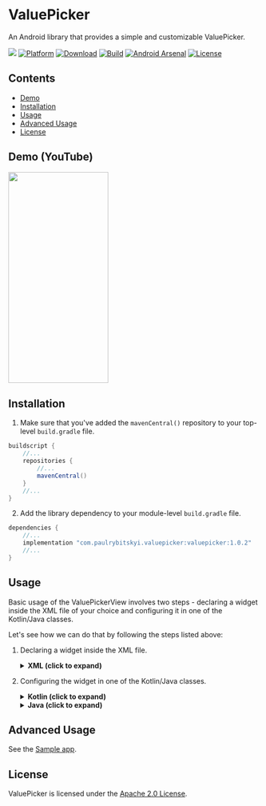 # ValuePicker
An Android library that provides a simple and customizable ValuePicker.

![](https://img.shields.io/badge/API-21%2B-orange.svg?style=flat)
[![Platform](https://img.shields.io/badge/platform-Android-green.svg)](http://developer.android.com/index.html)
[![Download](https://img.shields.io/maven-central/v/com.paulrybitskyi.valuepicker/valuepicker.svg?label=Download)](https://search.maven.org/search?q=com.paulrybitskyi.valuepicker)
[![Build](https://github.com/mars885/value-picker/workflows/Build/badge.svg?branch=master)](https://github.com/mars885/value-picker/actions)
[![Android Arsenal](https://img.shields.io/badge/Android%20Arsenal-ValuePicker-brightgreen.svg?style=flat)](https://android-arsenal.com/details/1/8212)
[![License](https://img.shields.io/badge/License-Apache%202.0-blue.svg)](https://opensource.org/licenses/Apache-2.0)

## Contents

* [Demo](#demo-youtube)
* [Installation](#installation)
* [Usage](#usage)
* [Advanced Usage](#advanced-usage)
* [License](#license)

## Demo (YouTube)

<a href="https://www.youtube.com/watch?v=qzoZh3aYlcY">
<img src="/media/demo_thumbnail.png" width="200" height="422"/>
</a>

## Installation

1. Make sure that you've added the `mavenCentral()` repository to your top-level `build.gradle` file.

````groovy
buildscript {
    //...
    repositories {
        //...
        mavenCentral()
    }
    //...
}
````

2. Add the library dependency to your module-level `build.gradle` file.

````groovy
dependencies {
    //...
    implementation "com.paulrybitskyi.valuepicker:valuepicker:1.0.2"
    //...
}
````

## Usage
Basic usage of the ValuePickerView involves two steps - declaring a widget inside the XML file of your choice and configuring it in one of the Kotlin/Java classes.

Let's see how we can do that by following the steps listed above:

1. Declaring a widget inside the XML file.

    <details><summary><b>XML (click to expand)</b></summary>
    <p>

    ````xml
    <?xml version="1.0" encoding="utf-8"?>
    <androidx.constraintlayout.widget.ConstraintLayout
        xmlns:android="http://schemas.android.com/apk/res/android"
        xmlns:app="http://schemas.android.com/apk/res-auto"
        android:layout_width="match_parent"
        android:layout_height="match_parent"
        android:background="@color/colorPrimary">

        <!-- Other widgets here -->

        <com.paulrybitskyi.valuepicker.ValuePickerView
            android:id="@+id/valuePickerView"
            android:layout_width="wrap_content"
            android:layout_height="wrap_content"
            app:vpv_areDividersEnabled="true"
            app:vpv_isInfiniteScrollEnabled="true"
            app:vpv_maxVisibleItems="5"
            app:vpv_textColor="@color/colorAccent"
            app:vpv_dividerColor="@color/colorAccent"
            app:vpv_flingSpeedFactor="0.3"
            app:vpv_textSize="@dimen/date_picker_text_size"
            app:vpv_textTypeface="@font/ubuntu_mono_bold"
            app:vpv_divider="@drawable/custom_divider"
            app:vpv_orientation="vertical"/>

    </androidx.constraintlayout.widget.ConstraintLayout>
    ````
    </p></details>

2. Configuring the widget in one of the Kotlin/Java classes.

    <details><summary><b>Kotlin (click to expand)</b></summary>
    <p>

    ````kotlin
    override fun onViewCreated(view: View, savedInstanceState: Bundle?) {
        super.onViewCreated(view, savedInstanceState)

        //...

        with(valuePickerView) {
            onItemSelectedListener = ValuePickerView.OnItemSelectedListener { item ->
                // Do something with item
            }

            val pickerItems = getPickerItems()

            items = pickerItems
            setSelectedItem(pickerItems[2])
        }
    }


    private fun getPickerItems(): List<Item> {
        return mutableListOf<Item>().apply {
            for(number in 1..100) {
                add(
                    PickerItem(
                        id = number,
                        title = number.toString()
                    )
                )
            }
        }
    }
    ````

    </p></details>

    <details><summary><b>Java (click to expand)</b></summary>
    <p>

    ````java
    @Override
    public void onViewCreated(@NonNull View view, @Nullable Bundle savedInstanceState) {
        super.onViewCreated(view, savedInstanceState);

        ValuePickerView valuePickerView = view.findViewById(R.id.valuePickerView);
        valuePickerView.setOnItemSelectedListener((item) -> {
            // Do something with item
        });

        final ArrayList<Item> pickerItems = getPickerItems();

        valuePickerView.setItems(getPickerItems());
        valuePickerView.setSelectedItem(pickerItems.get(2));
    }


    private ArrayList<Item> getPickerItems() {
        final ArrayList<Item> pickerItems = new ArrayList<>(100);

        for(int i = 1; i <= 100; i++) {
            pickerItems.add(
                new PickerItem(
                    i,
                    String.valueOf(i)
                )
            );
        }

        return pickerItems;
    }
    ````

    </p></details>

## Advanced Usage

See the [Sample app](https://github.com/mars885/value-picker/tree/master/sample/src/main/java/com/paulrybitskyi/valuepicker/sample).

## License

ValuePicker is licensed under the [Apache 2.0 License](LICENSE).
